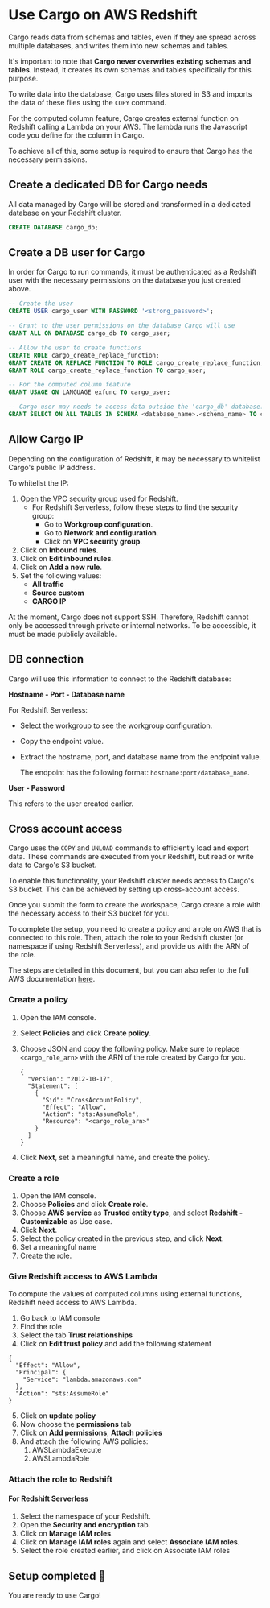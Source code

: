 # Use Cargo on AWS Redshift

Cargo reads data from schemas and tables, even if they are spread across multiple databases, and writes them into new schemas and tables.

It's important to note that **Cargo never overwrites existing schemas and tables**. Instead, it creates its own schemas and tables specifically for this purpose.

To write data into the database, Cargo uses files stored in S3 and imports the data of these files using the `COPY` command.

For the computed column feature, Cargo creates external function on Redshift calling a Lambda on your AWS. The lambda runs the Javascript code you define for the column in Cargo.

To achieve all of this, some setup is required to ensure that Cargo has the necessary permissions.

## Create a dedicated DB for Cargo needs

All data managed by Cargo will be stored and transformed in a dedicated database on your Redshift cluster.

```sql
CREATE DATABASE cargo_db;
```

## Create a DB user for Cargo

In order for Cargo to run commands, it must be authenticated as a Redshift user with the necessary permissions on the database you just created above.

```sql
-- Create the user
CREATE USER cargo_user WITH PASSWORD '<strong_password>';

-- Grant to the user permissions on the database Cargo will use
GRANT ALL ON DATABASE cargo_db TO cargo_user;

-- Allow the user to create functions
CREATE ROLE cargo_create_replace_function;
GRANT CREATE OR REPLACE FUNCTION TO ROLE cargo_create_replace_function;
GRANT ROLE cargo_create_replace_function TO cargo_user;

-- For the computed column feature
GRANT USAGE ON LANGUAGE exfunc TO cargo_user;

-- Cargo user may needs to access data outside the 'cargo_db' database.
GRANT SELECT ON ALL TABLES IN SCHEMA <database_name>.<schema_name> TO cargo_user;
```

## Allow Cargo IP

Depending on the configuration of Redshift, it may be necessary to whitelist Cargo's public IP address.

To whitelist the IP:

1. Open the VPC security group used for Redshift.
   * For Redshift Serverless, follow these steps to find the security group:
     * Go to **Workgroup configuration**.
     * Go to **Network and configuration**.
     * Click on **VPC security group**.
2. Click on **Inbound rules**.
3. Click on **Edit inbound rules**.
4. Click on **Add a new rule**.
5. Set the following values:
   * **All traffic**
   * **Source custom**
   * **CARGO IP**

At the moment, Cargo does not support SSH. Therefore, Redshift cannot only be accessed through private or internal networks. To be accessible, it must be made publicly available.

## DB connection

Cargo will use this information to connect to the Redshift database:

**Hostname - Port - Database name**

For Redshift Serverless:

* Select the workgroup to see the workgroup configuration.
* Copy the endpoint value.
*   Extract the hostname, port, and database name from the endpoint value.

    The endpoint has the following format: `hostname:port/database_name`.

**User - Password**

This refers to the user created earlier.

## Cross account access

Cargo uses the `COPY` and `UNLOAD` commands to efficiently load and export data. These commands are executed from your Redshift, but read or write data to Cargo's S3 bucket.

To enable this functionality, your Redshift cluster needs access to Cargo's S3 bucket. This can be achieved by setting up cross-account access.

Once you submit the form to create the workspace, Cargo create a role with the necessary access to their S3 bucket for you.

To complete the setup, you need to create a policy and a role on AWS that is connected to this role. Then, attach the role to your Redshift cluster (or namespace if using Redshift Serverless), and provide us with the ARN of the role.

The steps are detailed in this document, but you can also refer to the full AWS documentation [here](https://repost.aws/knowledge-center/redshift-s3-cross-account).

### Create a policy

1. Open the IAM console.
2. Select **Policies** and click **Create policy**.
3.  Choose JSON and copy the following policy. Make sure to replace `<cargo_role_arn>` with the ARN of the role created by Cargo for you.

    ```
    {
      "Version": "2012-10-17",
      "Statement": [
        {
          "Sid": "CrossAccountPolicy",
          "Effect": "Allow",
          "Action": "sts:AssumeRole",
          "Resource": "<cargo_role_arn>"
        }
      ]
    }

    ```
4. Click **Next**, set a meaningful name, and create the policy.

### Create a role

1. Open the IAM console.
2. Choose **Policies** and click **Create role**.
3. Choose **AWS service** as **Trusted entity type**, and select **Redshift - Customizable** as Use case.
4. Click **Next**.
5. Select the policy created in the previous step, and click **Next**.
6. Set a meaningful name
7. Create the role.

### Give Redshift access to AWS Lambda

To compute the values of computed columns using external functions, Redshift need access to AWS Lambda.

1. Go back to IAM console
2. Find the role
3. Select the tab **Trust relationships**
4. Click on **Edit trust policy** and add the following statement

```
{
  "Effect": "Allow",
  "Principal": {
    "Service": "lambda.amazonaws.com"
  },
  "Action": "sts:AssumeRole"
}
```

5. Click on **update policy**
6. Now choose the **permissions** tab
7. Click on **Add permissions**, **Attach policies**
8. And attach the following AWS policies:
   1. AWSLambdaExecute
   2. AWSLambdaRole

### Attach the role to Redshift

#### For Redshift Serverless

1. Select the namespace of your Redshift.
2. Open the **Security and encryption** tab.
3. Click on **Manage IAM roles**.
4. Click on **Manage IAM roles** again and select **Associate IAM roles**.
5. Select the role created earlier, and click on Associate IAM roles

## Setup completed 🎉

You are ready to use Cargo!

<figure><img src="https://media.giphy.com/media/9rjzS2QYAk1paKD7uk/giphy.gif" alt=""><figcaption></figcaption></figure>
